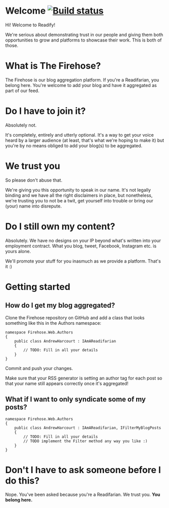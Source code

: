 # Welcome [![Build status](https://ci.appveyor.com/api/projects/status/xtmmldw1i60q2yv5?svg=true)](https://ci.appveyor.com/project/ghuntley/planetxamarin)

Hi! Welcome to Readify!

We're serious about demonstrating trust in our people and giving them both opportunities to grow and platforms to showcase their work. This is both of those.

# What is The Firehose?

The Firehose is our blog aggregation platform. If you're a Readifarian, you belong here. You're welcome to add your blog and have it aggregated as part of our feed.

# Do I have to join it?

Absolutely not.

It's completely, entirely and utterly optional. It's a way to get your voice heard by a larger audience (at least, that's what we're hoping to make it) but you're by no means obliged to add your blog(s) to be aggregated.

# We trust you

So please don't abuse that.

We're giving you this opportunity to speak in our name. It's not legally binding and we have all the right disclaimers in place, but nonetheless, we're trusting you to not be a twit, get yourself into trouble or bring our (your) name into disrepute.

# Do I still own my content?

Absolutely. We have no designs on your IP beyond what's written into your employment contract. What you blog, tweet, Facebook, Instagram etc. is yours alone.

We'll promote your stuff for you inasmuch as we provide a platform. That's it :)

# Getting started

## How do I get my blog aggregated?

Clone the Firehose repository on GitHub and add a class that looks something like this in the Authors namespace:  

    namespace Firehose.Web.Authors
    {
        public class AndrewHarcourt : IAmAReadifarian
        {
            // TODO: Fill in all your details
        }
    }

Commit and push your changes.

Make sure that your RSS generator is setting an author tag for each post so that your name still appears correctly
once it's aggregated!

## What if I want to only syndicate some of my posts?

    namespace Firehose.Web.Authors
    {
        public class AndrewHarcourt : IAmAReadifarian, IFilterMyBlogPosts
        {
            // TODO: Fill in all your details
            // TODO implement the Filter method any way you like :)
        }
    }

# Don't I have to ask someone before I do this?

Nope. You've been asked because you're a Readifarian. We trust you. **You belong here.**
